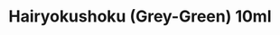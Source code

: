 ---
layout: product
title: "Hairyokushoku (Grey-Green) 10ml"
price: "330" 
desc: "Acrylic Laquer 10mL"
img_path: "/assets/img/RC328.webp"
brand: "AK "
available: true
special_offer: false
new: false
soon: false
cat: "020000"
subcat: "020200"
subsubcat: "020201"
sifra: "RC328"
popular: false
---